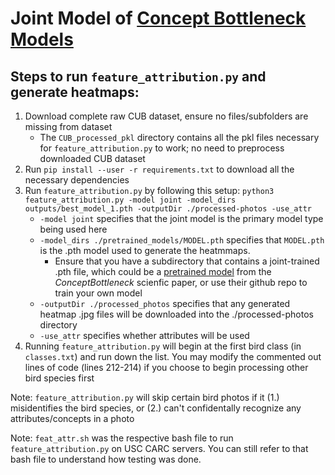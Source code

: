 # Joint Model of [Concept Bottleneck Models](https://github.com/yewsiang/ConceptBottleneck)

## Steps to run `feature_attribution.py` and generate heatmaps:

1. Download complete raw CUB dataset, ensure no files/subfolders are missing from dataset
    - The `CUB_processed_pkl` directory contains all the pkl files necessary for `feature_attribution.py` to work; no need to preprocess downloaded CUB dataset
2. Run `pip install --user -r requirements.txt` to download all the necessary dependencies
3. Run `feature_attribution.py` by following this setup: `python3 feature_attribution.py -model joint -model_dirs outputs/best_model_1.pth -outputDir ./processed-photos -use_attr`
    - `-model joint` specifies that the joint model is the primary model type being used here
    - `-model_dirs ./pretrained_models/MODEL.pth` specifies that `MODEL.pth` is the .pth model used to generate the heatmmaps. 
        - Ensure that you have a subdirectory that contains a joint-trained .pth file, which could be a [pretrained model](https://worksheets.codalab.org/worksheets/0x362911581fcd4e048ddfd84f47203fd2) from the *ConceptBottleneck* scienfic paper, or use their github repo to train your own model
    - `-outputDir ./processed_photos` specifies that any generated heatmap .jpg files will be downloaded into the ./processed-photos directory
    - `-use_attr` specifies whether attributes will be used
4. Running `feature_attribution.py` will begin at the first bird class (in `classes.txt`) and run down the list. You may modify the commented out lines of code (lines 212-214) if you choose to begin processing other bird species first

Note: `feature_attribution.py` will skip certain bird photos if it (1.) misidentifies the bird species, or (2.) can't confidentally recognize any attributes/concepts in a photo

Note: `feat_attr.sh` was the respective bash file to run `feature_attribution.py` on USC CARC servers. You can still refer to that bash file to understand how testing was done.
